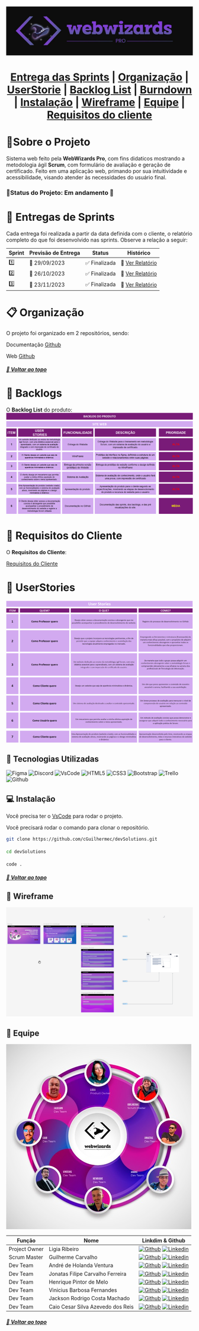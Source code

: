 [![Brundown Sprint01](./imgs/logoWebWizardsPro.jpg)](./imgs/logoWebWizardsPro.jpg)

<div align="center">
<h1>
<a  href="#bookmark_tabs-entregas-de-sprints">Entrega das Sprints</a> | <a  href="#clipboard-organização">Organização</a> | <a  href="#bust_in_silhouette-userstories">UserStorie</a> | <a  href="#triangular_flag_on_post-backlogs">Backlog List</a> | <a  href="#chart_with_downwards_trend-burndown">Burndown</a> | <a  href="#computer-instalação">Instalação</a> | <a  href="#page_facing_up-wireframe">Wireframe</a> | <a  href="#busts_in_silhouette-equipe">Equipe</a> | <a  href="#scroll-requisitos-do-cliente">Requisitos do cliente</a>
</h1>
</div>

# :pencil:Sobre o Projeto

Sistema web feito pela **WebWizards Pro**, com fins didaticos mostrando a metodologia ágil **Scrum**, com formulário de avaliação e geração de certificado. Feito em uma aplicação web, primando por sua intuitividade e acessibilidade, visando atender às necessidades do usuário final.

### :pushpin:Status do Projeto: Em andamento :construction:

# :bookmark_tabs: Entregas de Sprints

Cada entrega foi realizada a partir da data definida com o cliente, o relatório completo do que foi desenvolvido nas sprints. Observe a relação a seguir:

| Sprint  | Previsão de Entrega   | Status                        | Histórico                                      |
| ------- | --------------------- | ----------------------------- | ---------------------------------------------- |
| :one:   | :calendar: 29/09/2023 | :white_check_mark: Finalizada | :round_pushpin: [Ver Relatório](./Sprint01.md) |
| :two:   | :calendar: 26/10/2023 | :white_check_mark: Finalizada | :round_pushpin: [Ver Relatório](./Sprint02.md) |
| :three: | :calendar: 23/11/2023 | :white_check_mark: Finalizada | :round_pushpin: [Ver Relatório](./sprint03.md) |

# :clipboard: Organização

O projeto foi organizado em 2 repositórios, sendo:

Documentação [Github](https://github.com/cGuilhermec/DocumentacaoWebWizardPro)

Web [Github](https://github.com/cGuilhermec/WebWizardsPro)

##### [:rocket: Voltar ao topo ](#bookmark_tabs-entregas-de-sprints)

# :triangular_flag_on_post: Backlogs

O **Backlog List** do produto:
[![Backlog](./imgs/Backlog_List.PNG)](./imgs/Backlog_List.PNG)

# :scroll: Requisitos do Cliente

O **Requisitos do Cliente**:

<a  href="./docs/Requisitos de Cliente 1DSM - 2023-2.pdf">Requisitos do Cliente</a>

# :bust_in_silhouette: UserStories

[![UserSotries](./imgs/UserStories.png)](./imgs/UserStories.png)

## :wrench: Tecnologias Utilizadas

![Figma](https://img.shields.io/badge/Figma-F24E1E?style=for-the-badge&logo=figma&logoColor=white) ![Discord](https://img.shields.io/badge/Discord-5865F2?style=for-the-badge&logo=discord&logoColor=white) ![VsCode](https://img.shields.io/badge/Visual_Studio-5C2D91?style=for-the-badge&logo=visual%20studio&logoColor=white) ![HTML5](https://img.shields.io/badge/HTML5-E34F26?style=for-the-badge&logo=html5&logoColor=white)
![CSS3](https://img.shields.io/badge/CSS3-1572B6?style=for-the-badge&logo=css3&logoColor=white) ![Bootstrap](https://img.shields.io/badge/Bootstrap-563D7C?style=for-the-badge&logo=bootstrap&logoColor=white) ![Trello](https://img.shields.io/badge/Trello-0052CC?style=for-the-badge&logo=trello&logoColor=white) ![Github](https://img.shields.io/badge/GitHub-100000?style=for-the-badge&logo=github&logoColor=white)

## :computer: Instalação

Você precisa ter o [VsCode](https://code.visualstudio.com/download) para rodar o projeto.

Você precisará rodar o comando para clonar o repositório.

```sh
git clone https://github.com/cGuilhermec/devSolutions.git

cd devSolutions

code .
```

##### [:rocket: Voltar ao topo ](#bookmark_tabs-entregas-de-sprints)

## :page_facing_up: Wireframe

[![Wireframe](./imgs/WireFrame.PNG)](https://www.figma.com/file/NlvWUeXkm24HkJzpUlTSe8/Web-Wizards?type=design&node-id=0-1&mode=design&t=d2QDJjhf6EplNvEl-0)

## :busts_in_silhouette: Equipe

[![Brundown Sprint01](./imgs/equipePhoto.jpg)](./imgs/equipePhoto.jpg)

| Função        | Nome                              | Linkdim & Github                                                                                                                                                                                                                                                                                                                |
| ------------- | --------------------------------- | ------------------------------------------------------------------------------------------------------------------------------------------------------------------------------------------------------------------------------------------------------------------------------------------------------------------------------- |
| Project Owner | Ligia Ribeiro                     | [![Github](https://img.shields.io/badge/GitHub-100000?style=for-the-badge&logo=github&logoColor=white)](https://github.com/ligribeiro) [![Linkedin](https://img.shields.io/badge/LinkedIn-0077B5?style=for-the-badge&logo=linkedin&logoColor=white)](https://www.linkedin.com/in/liribeiro/)                                    |
| Scrum Master  | Guilherme Carvalho                | [![Github](https://img.shields.io/badge/GitHub-100000?style=for-the-badge&logo=github&logoColor=white)](https://github.com/cGuilhermec) [![Linkedin](https://img.shields.io/badge/LinkedIn-0077B5?style=for-the-badge&logo=linkedin&logoColor=white)](https://www.linkedin.com/in/guilherme-carvalho-1b8b08156/)                |
| Dev Team      | André de Holanda Ventura          | [![Github](https://img.shields.io/badge/GitHub-100000?style=for-the-badge&logo=github&logoColor=white)](https://github.com/AndreHVentura) [![Linkedin](https://img.shields.io/badge/LinkedIn-0077B5?style=for-the-badge&logo=linkedin&logoColor=white)](https://www.linkedin.com/in/andrehventura/)                             |
| Dev Team      | Jonatas Filipe Carvalho Ferreira  | [![Github](https://img.shields.io/badge/GitHub-100000?style=for-the-badge&logo=github&logoColor=white)](https://github.com/filipejonatas) [![Linkedin](https://img.shields.io/badge/LinkedIn-0077B5?style=for-the-badge&logo=linkedin&logoColor=white)](https://www.linkedin.com/in/jonatas-filipe-aa4534165/)                  |
| Dev Team      | Henrique Pintor de Melo           | [![Github](https://img.shields.io/badge/GitHub-100000?style=for-the-badge&logo=github&logoColor=white)](https://github.com/HenriquePmelo) [![Linkedin](https://img.shields.io/badge/LinkedIn-0077B5?style=for-the-badge&logo=linkedin&logoColor=white)](https://www.linkedin.com/in/henrique-pintor-92448a28b/)                 |
| Dev Team      | Vinicius Barbosa Fernandes        | [![Github](https://img.shields.io/badge/GitHub-100000?style=for-the-badge&logo=github&logoColor=white)](https://github.com/Viniciusfernandes2) [![Linkedin](https://img.shields.io/badge/LinkedIn-0077B5?style=for-the-badge&logo=linkedin&logoColor=white)](https://www.linkedin.com/in/vinicius-fernandes-6088a323b)          |
| Dev Team      | Jackson Rodrigo Costa Machado     | [![Github](https://img.shields.io/badge/GitHub-100000?style=for-the-badge&logo=github&logoColor=white)](https://github.com/jacksonrcmachado) [![Linkedin](https://img.shields.io/badge/LinkedIn-0077B5?style=for-the-badge&logo=linkedin&logoColor=white)](https://www.linkedin.com/in/jackson-rodrigo-costa-machado-b636a84a/) |
| Dev Team      | Caio Cesar Silva Azevedo dos Reis | [![Github](https://img.shields.io/badge/GitHub-100000?style=for-the-badge&logo=github&logoColor=white)](https://github.com/CaiooAzevedoo) [![Linkedin](https://img.shields.io/badge/LinkedIn-0077B5?style=for-the-badge&logo=linkedin&logoColor=white)](https://www.linkedin.com/in/caio-azevedo-dev/)                          |

##### [:rocket: Voltar ao topo ](#bookmark_tabs-entregas-de-sprints)
